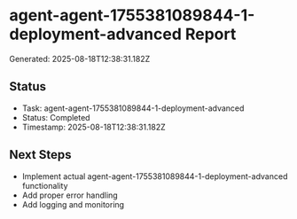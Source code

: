 # agent-agent-1755381089844-1-deployment-advanced Report

Generated: 2025-08-18T12:38:31.182Z

## Status
- Task: agent-agent-1755381089844-1-deployment-advanced
- Status: Completed
- Timestamp: 2025-08-18T12:38:31.182Z

## Next Steps
- Implement actual agent-agent-1755381089844-1-deployment-advanced functionality
- Add proper error handling
- Add logging and monitoring
